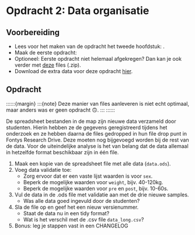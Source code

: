 # Opdracht 2: Data organisatie 

## Voorbereiding

- Lees voor het maken van de opdracht het tweede hoofdstuk: [](../chapters/2_data_organisatie.md).
- Maak de eerste opdracht: [](1_project_organisatie_opdracht.md)
- Optioneel: Eerste opdracht niet helemaal afgekregen? Dan kan je ook verder met 
[deze](https://gitlab.com/Rickdkk/messy-example-project/-/raw/main/wheelchair_sprints1.zip) files (.zip).
- Download de extra data voor deze opdracht [hier](https://gitlab.com/Rickdkk/messy-example-project/-/raw/main/new_data.zip).
  
## Opdracht <i class="fab fa-accessible-icon"></i>

::::::{margin}
:::{note}
Deze manier van files aanleveren is niet echt optimaal, maar anders was er geen opdracht 🙃.
:::
::::::

De spreadsheet bestanden in de map zijn nieuwe data verzameld door studenten. Hierin hebben ze de gegevens geregistreerd 
tijdens het onderzoek en ze hebben daarna de files gedropped in hun file drop punt in Fontys Research Drive. Deze moeten 
nog bijgevoegd worden bij de rest van de data. Voor de uiteindelijke analyse is het van belang dat de data allemaal in 
hetzelfde format beschikbaar zijn in één file. 

1. Maak een kopie van de spreadsheet file met alle data (`data.ods`).
1. Voeg data validatie toe:
    - Zorg ervoor dat er een vaste lijst waarden is voor `sex`.
    - Beperk de mogelijke waarden voor `weight`, bijv. 40-120kg.
    - Beperk de mogelijke waarden voor `pre` en `post`, bijv. 10-60s.
1. Vul de data in de .ods file met validatie aan met de drie nieuwe samples.
   - Was alle data goed ingevuld door de studenten?
1. Sla de file op en geef het een nieuw versienummer.
    - Staat de data nu in een tidy format?
    - Wat is het verschil met de .csv file `data_long.csv`?
1. Bonus: leg je stappen vast in een CHANGELOG
